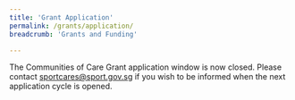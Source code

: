 ```yaml
---
title: 'Grant Application'
permalink: /grants/application/
breadcrumb: 'Grants and Funding'

---
```



The Communities of Care Grant application window is now closed. Please contact sportcares@sport.gov.sg if you wish to be informed when the next application cycle is opened. 
